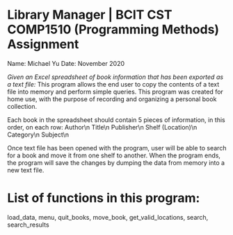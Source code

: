 # Library Manager | BCIT CST COMP1510 (Programming Methods) Assignment
Name: Michael Yu
Date: November 2020

*Given an Excel spreadsheet of book information that has been exported as a text file:*
This program allows the end user to copy the contents of a text file into memory and perform simple queries.
This program was created for home use, with the purpose of recording and organizing a personal book collection.

Each book in the spreadsheet should contain 5 pieces of information, in this order, on each row:
Author\n
Title\n
Publisher\n
Shelf (Location)\n
Category\n
Subject\n

Once text file has been opened with the program, user will be able to search for a book and move it from one shelf to another. 
When the program ends, the program will save the changes by dumping the data from memory into a new text file.

# List of functions in this program: 
load_data, menu, quit_books, move_book, get_valid_locations, search, search_results
